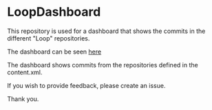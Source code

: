 # LoopDashboard

This repository is used for a dashboard that shows the commits in the different "Loop" repositories.

The dashboard can be seen [here](http://tiny.cc/LoopCommits)

The dashboard shows commits from the repositories defined in the content.xml.

If you wish to provide feedback, please create an issue. 

Thank you.
